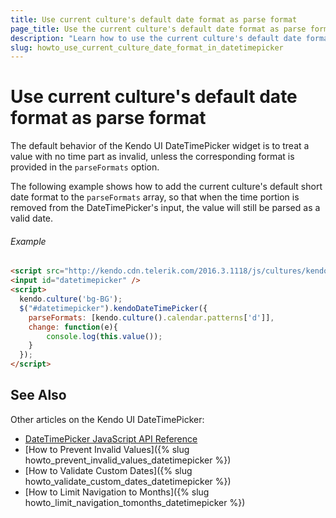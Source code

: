 ```yaml
---
title: Use current culture's default date format as parse format
page_title: Use the current culture's default date format as parse format | Kendo UI DateTimePicker
description: "Learn how to use the current culture's default date format as parse format for the Kendo UI DateTimePicker widget."
slug: howto_use_current_culture_date_format_in_datetimepicker
---
```


# Use current culture's default date format as parse format

The default behavior of the Kendo UI DateTimePicker widget is to treat a value with no time part as invalid, unless the corresponding format is provided in the `parseFormats` option.

The following example shows how to add the current culture's default short date format to the `parseFormats` array, so that when the time portion is removed from the DateTimePicker's input, the value will still be parsed as a valid date.

###### Example

```html
<script src="http://kendo.cdn.telerik.com/2016.3.1118/js/cultures/kendo.culture.bg-BG.min.js"></script>
<input id="datetimepicker" />
<script>
  kendo.culture('bg-BG');
  $("#datetimepicker").kendoDateTimePicker({
    parseFormats: [kendo.culture().calendar.patterns['d']],
    change: function(e){
		console.log(this.value());
    }
  });
</script>
```

## See Also

Other articles on the Kendo UI DateTimePicker:

* [DateTimePicker JavaScript API Reference](/api/javascript/ui/datetimepicker)
* [How to Prevent Invalid Values]({% slug howto_prevent_invalid_values_datetimepicker %})
* [How to Validate Custom Dates]({% slug howto_validate_custom_dates_datetimepicker %})
* [How to Limit Navigation to Months]({% slug howto_limit_navigation_tomonths_datetimepicker %})
